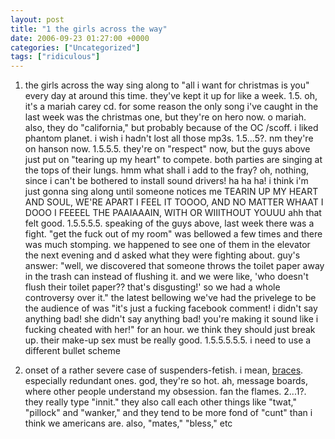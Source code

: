 ```yaml
---
layout: post
title: "1 the girls across the way"
date: 2006-09-23 01:27:00 +0000
categories: ["Uncategorized"]
tags: ["ridiculous"]
---
```


1. the girls across the way sing along to "all i want for christmas is you" every day at around this time. they've kept it up for like a week.
1.5. oh, it's a mariah carey cd. for some reason the only song i've caught in the last week was the christmas one, but they're on hero now. o mariah. also, they do "california," but probably because of the OC /scoff. i liked phantom planet. i wish i hadn't lost all those mp3s.
1.5...5?. nm they're on hanson now.
1.5.5.5. they're on "respect" now, but the guys above just put on "tearing up my heart" to compete. both parties are singing at the tops of their lungs. hmm what shall i add to the fray? oh, nothing, since i can't be bothered to install sound drivers! ha ha ha! i think i'm just gonna sing along until someone notices me TEARIN UP MY HEART AND SOUL, WE'RE APART I FEEL IT TOOOO, AND NO MATTER WHAAT I DOOO I FEEEEL THE PAAIAAAIN, WITH OR WIIITHOUT YOUUU ahh that felt good.
1.5.5.5.5. speaking of the guys above, last week there was a fight. "get the fuck out of my room" was bellowed a few times and there was much stomping. we happened to see one of them in the elevator the next evening and d asked what they were fighting about. guy's answer: "well, we discovered that someone throws the toilet paper away in the trash can instead of flushing it. and we were like, 'who doesn't flush their toilet paper?? that's disgusting!' so we had a whole controversy over it." the latest bellowing we've had the privelege to be the audience of was "it's just a fucking facebook comment! i didn't say anything bad! she didn't say anything bad! you're making it sound like i fucking cheated with her!" for an hour. we think they should just break up. their make-up sex must be really good.
1.5.5.5.5.5. i need to use a different bullet scheme

2. onset of a rather severe case of suspenders-fetish. i mean, [braces](http://everything2.com/index.pl?node_id=936870). especially redundant ones.
god, they're so hot.
ah, message boards, where other people understand my obsession. fan the flames.
2...1?. they really type "innit." they also call each other things like "twat," "pillock" and "wanker," and they tend to be more fond of "cunt" than i think we americans are. also, "mates," "bless," etc